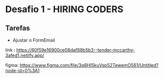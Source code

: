 # Desafio 1 - HIRING CODERS
 ## Tarefas 
 - Ajustar o FormEmail
 
 link : https://60f59e16900ce08daf88b5b3--tender-mccarthy-3afed1.netlify.app/
 
 figma: https://www.figma.com/file/3q8HI5kuVsp52TewemO561/Untitled?node-id=0%3A1

